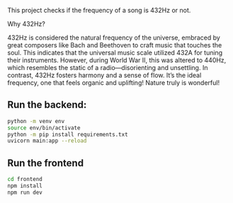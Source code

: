 This project checks if the frequency of a song is 432Hz or not.

Why 432Hz?

432Hz is considered the natural frequency of the universe, embraced by great composers like Bach and Beethoven to craft music that touches the soul. This indicates that the universal music scale utilized 432A for tuning their instruments. However, during World War II, this was altered to 440Hz, which resembles the static of a radio—disorienting and unsettling. In contrast, 432Hz fosters harmony and a sense of flow. It’s the ideal frequency, one that feels organic and uplifting! Nature truly is wonderful!

## Run the backend:
```bash
python -m venv env
source env/bin/activate
python -m pip install requirements.txt
uvicorn main:app --reload
```

## Run the frontend
```bash
cd frontend
npm install
npm run dev
```